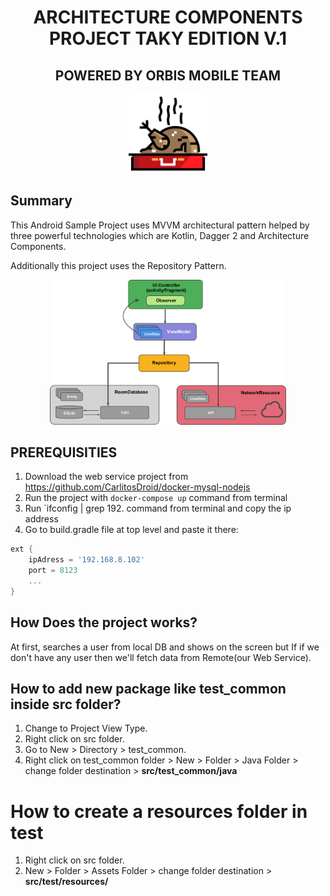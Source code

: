 <h1 align="center">ARCHITECTURE COMPONENTS PROJECT TAKY EDITION V.1</h1>
<h2 align="center">POWERED BY ORBIS MOBILE TEAM </h2>

<p align="center">
    <img src="Screenshots/roast-chicken.png" alt="icon" width="25%"/>
</p>


## Summary

This Android Sample Project uses MVVM architectural pattern helped by three powerful technologies
which are Kotlin, Dagger 2 and Architecture Components.

Additionally this project uses the Repository Pattern.

<p align="center">
    <img src="Screenshots/architecturefinal.png" alt="icon" width="75%"/>
</p>

## PREREQUISITIES
1. Download the web service project from https://github.com/CarlitosDroid/docker-mysql-nodejs
2. Run the project with `docker-compose up` command from terminal
3. Run `ifconfig | grep 192. command from terminal and copy the ip address
4. Go to build.gradle file at top level and paste it there:

```gradle
ext {
    ipAdress = '192.168.8.102'
    port = 8123
    ...
}
```

## How Does the project works?

At first, searches a user from local DB and shows on the screen but If if we don't have any user then
we'll fetch data from Remote(our Web Service).

## How to add new package like test_common inside src folder?
1. Change to Project View Type.
2. Right click on src folder.
3. Go to New > Directory > test_common.
4. Right click on test_common folder > New > Folder > Java Folder > change folder destination > **src/test_common/java**

# How to create a resources folder in test
1. Right click on src folder.
2. New > Folder > Assets Folder > change folder destination > **src/test/resources/**
